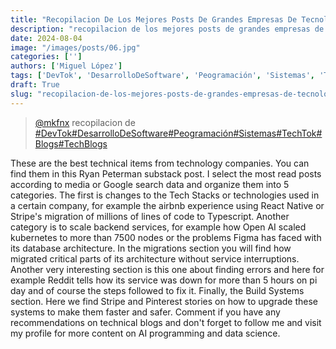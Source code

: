 ```yaml
---
title: "Recopilacion De Los Mejores Posts De Grandes Empresas De Tecnologia"
description: "recopilacion de los mejores posts de grandes empresas de tecnologia"
date: 2024-08-04
image: "/images/posts/06.jpg"
categories: ['']
authors: ['Miguel López']
tags: ['DevTok', 'DesarrolloDeSoftware', 'Peogramación', 'Sistemas', 'TechTok', 'Blogs', 'TechBlogs']
draft: True
slug: "recopilacion-de-los-mejores-posts-de-grandes-empresas-de-tecnologia"
---
```


<blockquote class="tiktok-embed" cite="{https://www.tiktok.com/@mkfnx/video/7337784103065914630}" data-video-id="7337784103065914630" style="max-width: 605px;min-width: 325px;" > <section> <a target="_blank" title="@mkfnx" href="https://www.tiktok.com/@mkfnx?refer=embed">@mkfnx</a> recopilacion de </section> <a title="DevTok" target="_blank" href="https://www.tiktok.com/tag/DevTok?refer=embed">#DevTok</a><a title="DesarrolloDeSoftware" target="_blank" href="https://www.tiktok.com/tag/DesarrolloDeSoftware?refer=embed">#DesarrolloDeSoftware</a><a title="Peogramación" target="_blank" href="https://www.tiktok.com/tag/Peogramación?refer=embed">#Peogramación</a><a title="Sistemas" target="_blank" href="https://www.tiktok.com/tag/Sistemas?refer=embed">#Sistemas</a><a title="TechTok" target="_blank" href="https://www.tiktok.com/tag/TechTok?refer=embed">#TechTok</a><a title="Blogs" target="_blank" href="https://www.tiktok.com/tag/Blogs?refer=embed">#Blogs</a><a title="TechBlogs" target="_blank" href="https://www.tiktok.com/tag/TechBlogs?refer=embed">#TechBlogs</a> </blockquote> <script async src="https://www.tiktok.com/embed.js"></script>

These are the best technical items from technology companies.  You can find them in this Ryan Peterman substack post.  I select the most read posts according to media or  Google search data and organize them into 5 categories.  The first is changes to the Tech Stacks  or technologies used in a certain company,  for example the airbnb experience using React Native or  Stripe's migration of millions of lines of code to Typescript.  Another category is to scale backend services,  for example how Open AI scaled kubernetes to more than 7500  nodes or the problems Figma has faced with its database architecture.  In the migrations section you will find how migrated  critical parts of its architecture without service interruptions.  Another very interesting section is this one about finding errors  and here for example Reddit tells how its service was down for  more than 5 hours on pi day and of course the steps followed to fix it.  Finally,  the Build Systems section.  Here we find Stripe and Pinterest stories on how to  upgrade these systems to make them faster and safer.  Comment if you have any recommendations on technical  blogs and don't forget to follow me and visit my  profile for more content on AI programming and data science. 